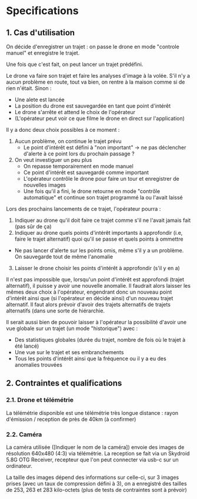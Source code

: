 # Specifications

## 1. Cas d'utilisation

On décide d'enregistrer un trajet : on passe le drone en mode "controle manuel" et enregistre le trajet.

Une fois que c'est fait, on peut lancer un trajet prédéfini.

Le drone va faire son trajet et faire les analyses d'image à la volée. S'il n'y a aucun problème en route, 
tout va bien, on rentre à la maison comme si de rien n'était. Sinon :

 - Une alete est lancée
 - La position du drone est sauvegardée en tant que point d'intérêt
 - Le drone s'arrête et attend le choix de l'opérateur
 - (L'opérateur peut voir ce que filme le drone en direct sur l'application)

Il y a donc deux choix possibles à ce moment :
1. Aucun problème, on continue le trajet prévu
    - Le point d'intérêt est défini à "non important" -> ne pas déclencher d'alerte à ce point lors du prochain passage ?
2. On veut investiguer un peu plus 
    - On repasse temporairement en mode manuel 
    - Ce point d'intérêt est sauvegardé comme important
    - L'opérateur contrôle le drone pour faire un tour et enregistrer de nouvelles images
    - Une fois qu'il a fini, le drone retourne en mode "contrôle automatique" et continue son trajet programmé la ou l'avait laissé

Lors des prochains lancements de ce trajet, l'opérateur pourra :
1. Indiquer au drone qu'il doit faire ce trajet comme s'il ne l'avait jamais fait (pas sûr de ça) 
2. Indiquer au drone quels points d'intérêt importants à approfondir (i.e, faire le trajet alternatif) quoi qu'il se passe
et quels points à ommettre 
 - Ne pas lancer d'alerte sur les points omis, même s'il y a un problème. On sauvegarde tout de même l'anomalie
3. Laisser le drone choisir les points d'intérêt à approfondir (s'il y en a)
    
Il n'est pas impossible que, lorsqu'un point d'intérêt est approfondi (trajet alternatif), il puisse y avoir une nouvelle anomalie.
Il faudrait alors laisser les mêmes deux choix à l'opérateur, engendrant donc un nouveau point d'intérêt ainsi que (si l'opérateur en décide ainsi) d'un nouveau trajet alternatif. Il faut alors prévoir d'avoir des trajets alternatifs de trajets alternatifs (dans une sorte de hiérarchie. 

Il serait aussi bien de pouvoir laisser à l'opérateur la possibilité d'avoir une vue globale sur un trajet (un mode "historique") avec :
 - Des statistiques globales (durée du trajet, nombre de fois où le trajet à été lancé)
 - Une vue sur le trajet et ses embranchements
 - Tous les points d'intérêt ainsi que la fréquence ou il y a eu des anomalies trouvées

## 2. Contraintes et qualifications

### 2.1. Drone et télémétrie

La télémétrie disponible est une télémétrie très longue distance : rayon d'émission / reception de près de 40km (à confirmer)

### 2.2. Caméra

La caméra utilisée ([Indiquer le nom de la caméra]) envoie des images de résolution 640x480 (4:3) via télémétrie. La reception se fait via
un Skydroid 5.8G OTG Receiver, recepteur que l'on peut connecter via usb-c sur un ordinateur.

La taille des images dépend des informations sur celle-ci, sur 3 images prises (avec un taux de compression défini à 3), on a enregistré
des tailles de 253, 263 et 283 kilo-octets (plus de tests de contraintes sont à prévoir)
